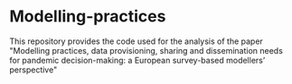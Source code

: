 # Modelling-practices
This repository provides the code used for the analysis of the paper "Modelling practices, data provisioning, sharing and dissemination needs for pandemic decision-making: a European survey-based modellers’ perspective"
